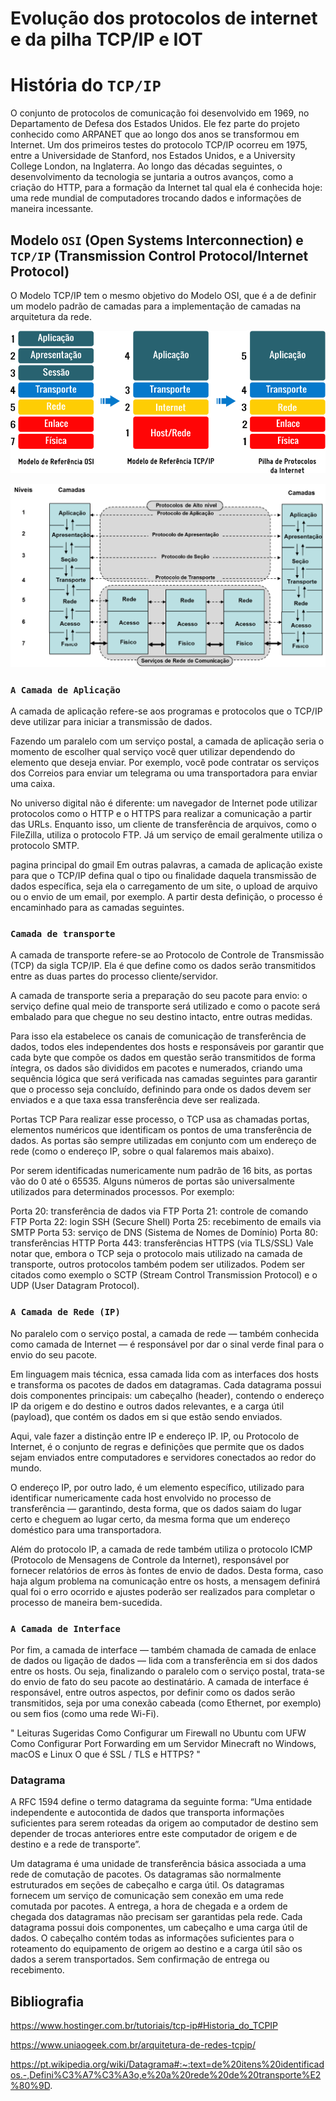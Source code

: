 # Evolução dos protocolos de internet e da pilha TCP/IP e IOT

# História do `TCP/IP`

O conjunto de protocolos de comunicação foi desenvolvido em 1969, no Departamento de Defesa dos Estados Unidos. Ele fez parte do projeto conhecido como ARPANET que ao longo dos anos se transformou em Internet.
Um dos primeiros testes do protocolo TCP/IP ocorreu em 1975, entre a Universidade de Stanford, nos Estados Unidos, e a University College London, na Inglaterra.
Ao longo das décadas seguintes, o desenvolvimento da tecnologia se juntaria a outros avanços, como a criação do HTTP, para a formação da Internet tal qual ela é conhecida hoje: uma rede mundial de computadores trocando dados e informações de maneira incessante.

## Modelo `OSI` (Open Systems Interconnection)  e `TCP/IP` (Transmission Control Protocol/Internet Protocol)

O Modelo TCP/IP tem o mesmo objetivo do Modelo OSI, que é a de definir um modelo padrão de camadas para a implementação de camadas na arquitetura da rede. 

![alt text](image.png)

![alt text](image-1.png)

### `A Camada de Aplicação`

A camada de aplicação refere-se aos programas e protocolos que o TCP/IP deve utilizar para iniciar a transmissão de dados.

Fazendo um paralelo com um serviço postal, a camada de aplicação seria o momento de escolher qual serviço você quer utilizar dependendo do elemento que deseja enviar. Por exemplo, você pode contratar os serviços dos Correios para enviar um telegrama ou uma transportadora para enviar uma caixa.

No universo digital não é diferente: um navegador de Internet pode utilizar protocolos como o HTTP e o HTTPS para realizar a comunicação a partir das URLs. Enquanto isso, um cliente de transferência de arquivos, como o FileZilla, utiliza o protocolo FTP. Já um serviço de email geralmente utiliza o protocolo SMTP.

pagina principal do gmail
Em outras palavras, a camada de aplicação existe para que o TCP/IP defina qual o tipo ou finalidade daquela transmissão de dados específica, seja ela o carregamento de um site, o upload de arquivo ou o envio de um email, por exemplo. A partir desta definição, o processo é encaminhado para as camadas seguintes.

### `Camada de transporte`

A camada de transporte refere-se ao Protocolo de Controle de Transmissão (TCP) da sigla TCP/IP. Ela é que define como os dados serão transmitidos entre as duas partes do processo cliente/servidor.

A camada de transporte seria a preparação do seu pacote para envio: o serviço define qual meio de transporte será utilizado e como o pacote será embalado para que chegue no seu destino intacto, entre outras medidas.

Para isso ela estabelece os canais de comunicação de transferência de dados, todos eles independentes dos hosts e responsáveis por garantir que cada byte que compõe os dados em questão serão transmitidos de forma íntegra, os dados são divididos em pacotes e numerados, criando uma sequência lógica que será verificada nas camadas seguintes para garantir que o processo seja concluído, definindo para onde os dados devem ser enviados e a que taxa essa transferência deve ser realizada.

Portas TCP
Para realizar esse processo, o TCP usa as chamadas portas, elementos numéricos que identificam os pontos de uma transferência de dados. As portas são sempre utilizadas em conjunto com um endereço de rede (como o endereço IP, sobre o qual falaremos mais abaixo).

Por serem identificadas numericamente num padrão de 16 bits, as portas vão do 0 até o 65535. Alguns números de portas são universalmente utilizados para determinados processos. Por exemplo:

Porta 20: transferência de dados via FTP
Porta 21: controle de comando FTP
Porta 22: login SSH (Secure Shell)
Porta 25: recebimento de emails via SMTP
Porta 53: serviço de DNS (Sistema de Nomes de Domínio)
Porta 80: transferências HTTP
Porta 443: transferências HTTPS (via TLS/SSL)
Vale notar que, embora o TCP seja o protocolo mais utilizado na camada de transporte, outros protocolos também podem ser utilizados. Podem ser citados como exemplo o SCTP (Stream Control Transmission Protocol) e o UDP (User Datagram Protocol).

### `A Camada de Rede (IP)`

No paralelo com o serviço postal, a camada de rede — também conhecida como camada de Internet — é responsável por dar o sinal verde final para o envio do seu pacote. 

Em linguagem mais técnica, essa camada lida com as interfaces dos hosts e transforma os pacotes de dados em datagramas. Cada datagrama possui dois componentes principais: um cabeçalho (header), contendo o endereço IP da origem e do destino e outros dados relevantes, e a carga útil (payload), que contém os dados em si que estão sendo enviados.

Aqui, vale fazer a distinção entre IP e endereço IP. IP, ou Protocolo de Internet, é o conjunto de regras e definições que permite que os dados sejam enviados entre computadores e servidores conectados ao redor do mundo. 

O endereço IP, por outro lado, é um elemento específico, utilizado para identificar numericamente cada host envolvido no processo de transferência — garantindo, desta forma, que os dados saiam do lugar certo e cheguem ao lugar certo, da mesma forma que um endereço doméstico para uma transportadora.

Além do protocolo IP, a camada de rede também utiliza o protocolo ICMP (Protocolo de Mensagens de Controle da Internet), responsável por fornecer relatórios de erros às fontes de envio de dados. Desta forma, caso haja algum problema na comunicação entre os hosts, a mensagem definirá qual foi o erro ocorrido e ajustes poderão ser realizados para completar o processo de maneira bem-sucedida.

### `A Camada de Interface`

Por fim, a camada de interface — também chamada de camada de enlace de dados ou ligação de dados — lida com a transferência em si dos dados entre os hosts. Ou seja, finalizando o paralelo com o serviço postal, trata-se do envio de fato do seu pacote ao destinatário.
A camada de interface é responsável, entre outros aspectos, por definir como os dados serão transmitidos, seja por uma conexão cabeada (como Ethernet, por exemplo) ou sem fios (como uma rede Wi-Fi).

" Leituras Sugeridas
Como Configurar um Firewall no Ubuntu com UFW
Como Configurar Port Forwarding em um Servidor Minecraft no Windows, macOS e Linux
O que é SSL / TLS e HTTPS? "

### Datagrama

A RFC 1594 define o termo datagrama da seguinte forma: “Uma entidade independente e autocontida de dados que transporta informações suficientes para serem roteadas da origem ao computador de destino sem depender de trocas anteriores entre este computador de origem e de destino e a rede de transporte”.

Um datagrama é uma unidade de transferência básica associada a uma rede de comutação de pacotes. Os datagramas são normalmente estruturados em seções de cabeçalho e carga útil. Os datagramas fornecem um serviço de comunicação sem conexão em uma rede comutada por pacotes. A entrega, a hora de chegada e a ordem de chegada dos datagramas não precisam ser garantidas pela rede. Cada datagrama possui dois componentes, um cabeçalho e uma carga útil de dados. O cabeçalho contém todas as informações suficientes para o roteamento do equipamento de origem ao destino e a carga útil são os dados a serem transportados. Sem confirmação de entrega ou recebimento.


## Bibliografia

https://www.hostinger.com.br/tutoriais/tcp-ip#Historia_do_TCPIP

https://www.uniaogeek.com.br/arquitetura-de-redes-tcpip/

https://pt.wikipedia.org/wiki/Datagrama#:~:text=de%20itens%20identificados.-,Defini%C3%A7%C3%A3o,e%20a%20rede%20de%20transporte%E2%80%9D.